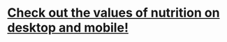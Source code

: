 <h1><a href="https://p6te.github.io/responsive-nutritional-values/">Check out the values of nutrition on desktop and mobile!</a></h1>
